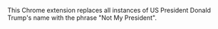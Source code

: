 This Chrome extension replaces all instances of US President Donald Trump's name with the phrase "Not My President". 
